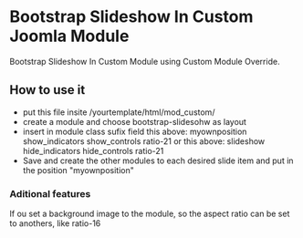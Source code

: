 # Bootstrap Slideshow In Custom Joomla Module
Bootstrap Slideshow In Custom Module using Custom Module Override.

## How to use it
- put this file insite /yourtemplate/html/mod_custom/
- create a module and choose bootstrap-slidesohw as layout
- insert in module class sufix field this above:
 myownposition show_indicators show_controls ratio-21
or this above:
 slideshow hide_indicators hide_controls ratio-21
 - Save and create the other modules to each desired slide item and put in the position "myownposition"
 
 
### Aditional features
If ou set a background image to the module, so the aspect ratio can be set to anothers, like  ratio-16
